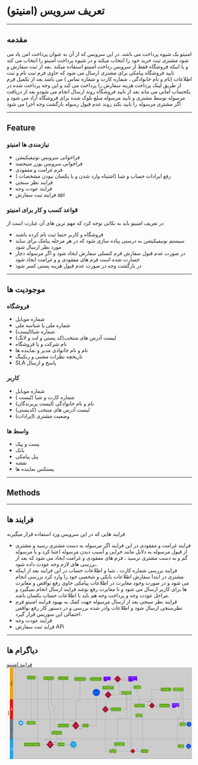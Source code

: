 # تعریف سرویس  (امنیتو)  

---

## مقدمه

امنیتو یک شیوه پرداخت می باشد. در این سرویس که از آن به عنوان پرداخت امن یاد می شود مشتری ثبت خرید خود را انتخاب میکند و در شیوه پرداخت امنیتو را انتخاب می کند و یا انیکه فروشگاه فقط از سرویس رداخت امنیتو استفاده میکند .بعد از ثبت سفارش و تایید فروشگاه پیامکی برای مشتری  ارسال می شود که حاوی فرم ثبت نام و ثبت اطلاعات (نام  و نام خانوادگی ، شماره کارت و شماره تماس ) می باشد بعد از تکمیل فرم از طریق لینک پرداخت هزینه سفارش را پرداخت می کند و این وجه پرداخت شده در یکحساب امانی می ماند بعد از تایید فروشگاه روند ارسال انجام می شودو بعد از دریافت مرسوله توسط مشتری و تایید مرسوله مبلغ بلوک شده برای فروشگاه آزاد می شود و اگر مشتری مرسوله را تایید نکند روند عدم قبول رسوله بازگشت وجه اجرا می شود 

---

## Feature


### نیازمندی ها امنیتو

- فراخوانی سرویس نوتیفیکیشن
- فراخوانی سرویس یوزر منیجمند
- فرم غرامت و مفقودی
- رفع ایرادات حساب و شبا (اشتباه وارد شدن و یا یکسان نبودن مشخصات )
- فرایند نظر سنجی 
- فرایند عودت وجه 
- فرایند ثبت سفارش api


### قواعد کسب و کار برای امنیتو 

در تعریف امنیتو باید به نکاتی توجه کرد که مهم ترین های آن عبارت است از 

- فروشگاه و کاربر حتما ثبت نام کرده باشند 
- سیستم نوتیفیکیشن به درستی پیاده سازی شود که در هر مرحله پیامک برای ساید مورد نظر ارسال شود 
- در صورت عدم قبول سفارش فرم کنسلی سفارش ایجاد شود و اگر مرسوله دچار خسارت شده است فرم های مفقودی و و غرامت ایجاد شود
- در بازگشت وجه در صورت عدم قبول هزینه پستی کسر شود 
 
---

## موجودیت ها

### فروشگاه 

- شماره موبایل
- شماره ملی یا شناسه ملی 
- شماره شبا(لیست)
- (کد پستی و لت و لانگ)لیست آدرس های منتخب 
- نام شرکت و یا فروشگاه
- نام و نام خانوادی مدیر و نماینده ها
-  تاریخچه نظرات مشتی و رنکینگ
-  SLA پاسخ و ارسال

### کاربر 

- شماره موبایل
- شماره کارت و شبا (لیست )
- نام و نام خانوادگی (لیست پزیرندگان)
- لیست آدرس های منتخب (کدپستی)
- وضعیت مشتری (ایرادات)
  
### واسط ها

- پست و پیک 
- بانک 
- پنل پیامکی 
- نقشه 
- پستکس نماینده ها

---

## Methods


---

## فرایند ها

فرایند هایی که در این سرویس ورد استفاده قرار میگیرند 

- فرایند غرامت و مفقودی
  در این فرایند اگر مرسوله به دست مشتری رسید و مشتری از قبول مرسوله به دلایل مانند خرابی و آسیب دیدن مرسوله اعتنا کرد و یا مرسوله گم و به دست مشتری نرسید ، فرم های مفقودی و غرامت ایجاد می شود که بعد از بررسی های لازم وجه عودت داده شود.
- فرایند بررسی شماره کارت ، شبا و اطلاعات حساب 
  در این فرایند بعد از اینکه مشتری در ابتدا سفارش اطلاعات بانکی و شخصی خود را وارد کرد بررسی انجام می شود و در صورت وجود مغایرت در اطلاعات پیامکی حاوی رفع نواقص و مغایرت ها برای کاربر ارسال می شود و تا مغایرت رفع نوشد فرایند ارسال انجام نمیگیرد و مراحل عودت وجه و پرداخت وجه هم باید با اطلاعات حساب یکسان باشد.
- فرایند نظر سنجی 
  بعد از ارسال مرسوله جهت کمک به بهبود فرایند امنیتو فرم نظرسنجی ارسال شود و اطلاعات وادر شده بررسی و در دستور کار رفع نواقص احتمالی این سوریس قرار گیرد.
- فرایند عودت وجه 
- فراید ثبت سفارش APi

---

## دیاگرام ها

[فرایند امنیتو ](amnito-flow.drawio)
![فرایند امنیتو  ](amnito%20flow.png)


